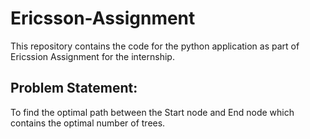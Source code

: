 # Ericsson-Assignment
 
This repository contains the code for the python application as part of Ericssion Assignment for the internship.

## Problem Statement: 

To find the optimal path between the Start node and End node which contains the optimal number of trees.  